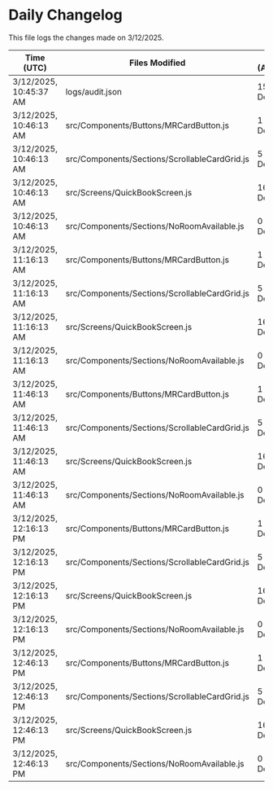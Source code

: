 # Daily Changelog

This file logs the changes made on 3/12/2025.

| Time (UTC)             | Files Modified                    | Changes (Addition/Deletion) |
|------------------------|-----------------------------------|-----------------------------|
| 3/12/2025, 10:45:37 AM | logs/audit.json | 15 Additions & 15 Deletions |
| 3/12/2025, 10:46:13 AM | src/Components/Buttons/MRCardButton.js | 1 Additions & 0 Deletions|
| 3/12/2025, 10:46:13 AM | src/Components/Sections/ScrollableCardGrid.js | 5 Additions & 2 Deletions|
| 3/12/2025, 10:46:13 AM | src/Screens/QuickBookScreen.js | 16 Additions & 26 Deletions|
| 3/12/2025, 10:46:13 AM | src/Components/Sections/NoRoomAvailable.js | 0 Additions & 0 Deletions|
| 3/12/2025, 11:16:13 AM | src/Components/Buttons/MRCardButton.js | 1 Additions & 0 Deletions|
| 3/12/2025, 11:16:13 AM | src/Components/Sections/ScrollableCardGrid.js | 5 Additions & 2 Deletions|
| 3/12/2025, 11:16:13 AM | src/Screens/QuickBookScreen.js | 16 Additions & 26 Deletions|
| 3/12/2025, 11:16:13 AM | src/Components/Sections/NoRoomAvailable.js | 0 Additions & 0 Deletions|
| 3/12/2025, 11:46:13 AM | src/Components/Buttons/MRCardButton.js | 1 Additions & 0 Deletions|
| 3/12/2025, 11:46:13 AM | src/Components/Sections/ScrollableCardGrid.js | 5 Additions & 2 Deletions|
| 3/12/2025, 11:46:13 AM | src/Screens/QuickBookScreen.js | 16 Additions & 26 Deletions|
| 3/12/2025, 11:46:13 AM | src/Components/Sections/NoRoomAvailable.js | 0 Additions & 0 Deletions|
| 3/12/2025, 12:16:13 PM | src/Components/Buttons/MRCardButton.js | 1 Additions & 0 Deletions|
| 3/12/2025, 12:16:13 PM | src/Components/Sections/ScrollableCardGrid.js | 5 Additions & 2 Deletions|
| 3/12/2025, 12:16:13 PM | src/Screens/QuickBookScreen.js | 16 Additions & 26 Deletions|
| 3/12/2025, 12:16:13 PM | src/Components/Sections/NoRoomAvailable.js | 0 Additions & 0 Deletions|
| 3/12/2025, 12:46:13 PM | src/Components/Buttons/MRCardButton.js | 1 Additions & 0 Deletions|
| 3/12/2025, 12:46:13 PM | src/Components/Sections/ScrollableCardGrid.js | 5 Additions & 2 Deletions|
| 3/12/2025, 12:46:13 PM | src/Screens/QuickBookScreen.js | 16 Additions & 26 Deletions|
| 3/12/2025, 12:46:13 PM | src/Components/Sections/NoRoomAvailable.js | 0 Additions & 0 Deletions|
